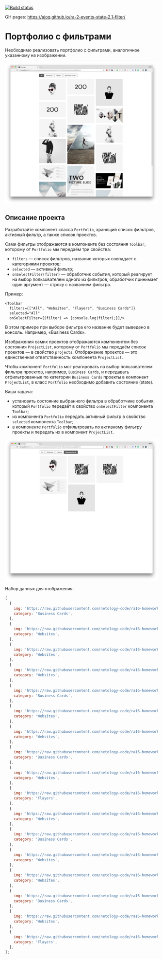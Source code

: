 [![Build status](https://ci.appveyor.com/api/projects/status/ml244hcmm2erf9ku?svg=true)](https://ci.appveyor.com/project/ajoq/ra-2-events-state-2-1-filter)

GH pages: https://ajoq.github.io/ra-2-events-state-2.1-filter/

# Портфолио с фильтрами

Необходимо реализовать портфолио с фильтрами, аналогичное указанному на изображении.

![portfolio-all](./assets/portfolio-all.png)

## Описание проекта

Разработайте компонент класса `Portfolio`, хранящий список фильтров, активный фильтр, а также список проектов.

Сами фильтры отображаются в компоненте без состояния `Toolbar`, которому от `Portfolio` мы передаём три свойства:

- `filters` — список фильтров, название которых совпадает с категориями проектов;
- `selected` — активный фильтр;
- `onSelectFilter(filter)` — обработчик события, который реагирует на выбор пользователем одного из фильтров, обработчик принимает один аргумент — строку с названием фильтра.

Пример:

```
<Toolbar
  filters={["All", "Websites", "Flayers", "Business Cards"]}
  selected="All"
  onSelectFilter={(filter) => {console.log(filter);}}/>
```

В этом примере при выборе фильтра его название будет выведено в консоль. Например, «Business Cards».

Изображения самих проектов отображаются компонентом без состояния `ProjectList`, которому от `Portfolio` мы передаём список проектов — в свойство `projects`. Отображение проектов — это единственная ответственность компонента `ProjectList`.

Чтобы компонент `Portfolio` мог реагировать на выбор пользователем фильтра проектов, например, `Business Cards`, и передавать отфильтрованные по категории `Business Cards` проекты в компонент `ProjectList`, в класс `Portfolio` необходимо добавить состояние (state).

Ваша задача:

- установить состояние выбранного фильтра в обработчике события, который `Portfolio` передаёт в свойство `onSelectFilter` компонента `Toolbar`;
- из компонента `Portfolio` передать активный фильтр в свойство `selected` компонента `Toolbar`;
- в компоненте `Portfolio` отфильтровать по активному фильтру проекты и передать их в компонент `ProjectList`.

![portfolio-cards.png](./assets/portfolio-cards.png)

Набор данных для отображения:

```js
[
  {
    img: 'https://raw.githubusercontent.com/netology-code/ra16-homeworks/master/events-state/filter/img/mon.jpg',
    category: 'Business Cards',
  },
  {
    img: 'https://raw.githubusercontent.com/netology-code/ra16-homeworks/master/events-state/filter/img/200.jpg',
    category: 'Websites',
  },
  {
    img: 'https://raw.githubusercontent.com/netology-code/ra16-homeworks/master/events-state/filter/img/emi_haze.jpg',
    category: 'Websites',
  },
  {
    img: 'https://raw.githubusercontent.com/netology-code/ra16-homeworks/master/events-state/filter/img/codystretch.jpg',
    category: 'Websites',
  },
  {
    img: 'https://raw.githubusercontent.com/netology-code/ra16-homeworks/master/events-state/filter/img/Triangle_003.jpg',
    category: 'Business Cards',
  },
  {
    img: 'https://raw.githubusercontent.com/netology-code/ra16-homeworks/master/events-state/filter/img/place200x290.png',
    category: 'Websites',
  },
  {
    img: 'https://raw.githubusercontent.com/netology-code/ra16-homeworks/master/events-state/filter/img/200.jpg',
    category: 'Websites',
  },
  {
    img: 'https://raw.githubusercontent.com/netology-code/ra16-homeworks/master/events-state/filter/img/transmission.jpg',
    category: 'Business Cards',
  },
  {
    img: 'https://raw.githubusercontent.com/netology-code/ra16-homeworks/master/events-state/filter/img/place200x290_1.png',
    category: 'Websites',
  },
  {
    img: 'https://raw.githubusercontent.com/netology-code/ra16-homeworks/master/events-state/filter/img/place200x290_2.png',
    category: 'Flayers',
  },
  {
    img: 'https://raw.githubusercontent.com/netology-code/ra16-homeworks/master/events-state/filter/img/the_ninetys_brand.jpg',
    category: 'Websites',
  },
  {
    img: 'https://raw.githubusercontent.com/netology-code/ra16-homeworks/master/events-state/filter/img/dia.jpg',
    category: 'Business Cards',
  },
  {
    img: 'https://raw.githubusercontent.com/netology-code/ra16-homeworks/master/events-state/filter/img/Triangle_350x197.jpg',
    category: 'Websites',
  },
  {
    img: 'https://raw.githubusercontent.com/netology-code/ra16-homeworks/master/events-state/filter/img/emi_haze.jpg',
    category: 'Websites',
  },
  {
    img: 'https://raw.githubusercontent.com/netology-code/ra16-homeworks/master/events-state/filter/img/transmission.jpg',
    category: 'Business Cards',
  },
  {
    img: 'https://raw.githubusercontent.com/netology-code/ra16-homeworks/master/events-state/filter/img/Triangle_350x197_1.jpg',
    category: 'Websites',
  },
  {
    img: 'https://raw.githubusercontent.com/netology-code/ra16-homeworks/master/events-state/filter/img/place200x290_3.png',
    category: 'Flayers',
  },
];
```
